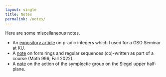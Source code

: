 ```yaml
---
layout: single
title: Notes
permalink: /notes/
---
```

Here are some miscellaneous notes.

- An [expository article](../assets/p_adic_art.pdf) on p-adic integers which I used for a GSO Seminar at KU.
- A [note](../assets/Form_rings-1.pdf) on form rings and regular sequences (co)-written as part of a course (Math 996, Fall 2022).
- A [note](../assets/spnr.pdf) on the action of the symplectic group on the Siegel upper half-plane.
